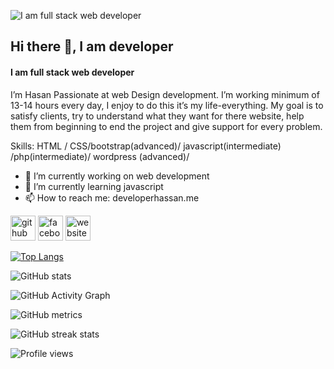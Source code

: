 ![I am full stack web developer](https://developerhassan.me/wp-content/uploads/2021/10/247392268_582575352992399_2017557360667994863_n__1_-removebg-preview.png)
## Hi there 👋, I am developer
#### I am full stack web developer


I’m Hasan Passionate at web Design development. I’m working minimum of 13-14 hours every day, I enjoy to do this it’s my life-everything. My goal is to satisfy clients, try to understand what they want for there website, help them from beginning to end the project and give support for every problem.

Skills:  HTML / CSS/bootstrap(advanced)/ javascript(intermediate) /php(intermediate)/ wordpress (advanced)/

- 🔭 I’m currently working on web development 
- 🌱 I’m currently learning javascript 
- 📫 How to reach me: developerhassan.me 


[<img src='https://cdn.jsdelivr.net/npm/simple-icons@3.0.1/icons/github.svg' alt='github' height='40'>](https://github.com/hasan-202576)  [<img src='https://cdn.jsdelivr.net/npm/simple-icons@3.0.1/icons/facebook.svg' alt='facebook' height='40'>](https://www.facebook.com/https://www.facebook.com/Developer-Ali-Hasan-2348802205375677/)  [<img src='https://cdn.jsdelivr.net/npm/simple-icons@3.0.1/icons/icloud.svg' alt='website' height='40'>](  https://developerhassan.me)  

[![Top Langs](https://github-readme-stats.vercel.app/api/top-langs/?username=hasan-202576)](https://github.com/anuraghazra/github-readme-stats)

![GitHub stats](https://github-readme-stats.vercel.app/api?username=hasan-202576&show_icons=true)  

![GitHub Activity Graph](https://activity-graph.herokuapp.com/graph?username=hasan-202576)  

![GitHub metrics](https://metrics.lecoq.io/hasan-202576)  

![GitHub streak stats](https://github-readme-streak-stats.herokuapp.com/?user=hasan-202576)  

![Profile views](https://gpvc.arturio.dev/hasan-202576)  
